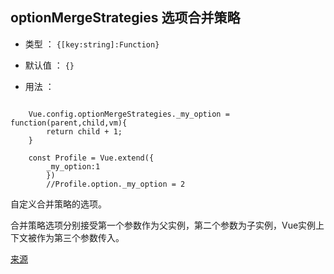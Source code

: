 ## optionMergeStrategies 选项合并策略

- 类型 ： `{[key:string]:Function}`

- 默认值 ： `{}`

- 用法 ：

```

	Vue.config.optionMergeStrategies._my_option = function(parent,child,vm){
		return child + 1;
	}

	const Profile = Vue.extend({
		_my_option:1
		})
		//Profile.option._my_option = 2

```
自定义合并策略的选项。

合并策略选项分别接受第一个参数作为父实例，第二个参数为子实例，Vue实例上下文被作为第三个参数传入。

[来源](https://cn.vuejs.org/v2/api/#optionMergeStrategies)